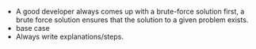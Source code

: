 - A good developer always comes up with a brute-force solution first, a brute force solution ensures that the solution to a given problem exists.
- base case
- Always write explanations/steps.